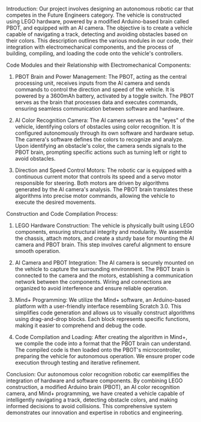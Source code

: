 Introduction:
Our project involves designing an autonomous robotic car that competes in the Future Engineers category. The vehicle is constructed using LEGO hardware, powered by a modified Arduino-based brain called PBOT, and equipped with an AI camera. The objective is to create a vehicle capable of navigating a track, detecting and avoiding obstacles based on their colors. This description outlines the various modules in our code, their integration with electromechanical components, and the process of building, compiling, and loading the code onto the vehicle's controllers.

Code Modules and their Relationship with Electromechanical Components:
1. PBOT Brain and Power Management:
   The PBOT, acting as the central processing unit, receives inputs from the AI camera and sends commands to control the direction and speed of the vehicle. It is powered by a 3600mAh battery, activated by a toggle switch. The PBOT serves as the brain that processes data and executes commands, ensuring seamless communication between software and hardware.

2. AI Color Recognition Camera:
   The AI camera serves as the "eyes" of the vehicle, identifying colors of obstacles using color recognition. It is configured autonomously through its own software and hardware setup. The camera's software defines the colors to recognize and analyze. Upon identifying an obstacle's color, the camera sends signals to the PBOT brain, prompting specific actions such as turning left or right to avoid obstacles.

3. Direction and Speed Control Motors:
   The robotic car is equipped with a continuous current motor that controls its speed and a servo motor responsible for steering. Both motors are driven by algorithms generated by the AI camera's analysis. The PBOT brain translates these algorithms into precise motor commands, allowing the vehicle to execute the desired movements.

Construction and Code Compilation Process:
1. LEGO Hardware Construction:
   The vehicle is physically built using LEGO components, ensuring structural integrity and modularity. We assemble the chassis, attach motors, and create a sturdy base for mounting the AI camera and PBOT brain. This step involves careful alignment to ensure smooth operation.

2. AI Camera and PBOT Integration:
   The AI camera is securely mounted on the vehicle to capture the surrounding environment. The PBOT brain is connected to the camera and the motors, establishing a communication network between the components. Wiring and connections are organized to avoid interference and ensure reliable operation.

3. Mind+ Programming:
   We utilize the Mind+ software, an Arduino-based platform with a user-friendly interface resembling Scratch 3.0. This simplifies code generation and allows us to visually construct algorithms using drag-and-drop blocks. Each block represents specific functions, making it easier to comprehend and debug the code.

4. Code Compilation and Loading:
   After creating the algorithm in Mind+, we compile the code into a format that the PBOT brain can understand. The compiled code is then loaded onto the PBOT's microcontroller, preparing the vehicle for autonomous operation. We ensure proper code execution through testing and iterative refinement.

Conclusion:
Our autonomous color recognition robotic car exemplifies the integration of hardware and software components. By combining LEGO construction, a modified Arduino brain (PBOT), an AI color recognition camera, and Mind+ programming, we have created a vehicle capable of intelligently navigating a track, detecting obstacle colors, and making informed decisions to avoid collisions. This comprehensive system demonstrates our innovation and expertise in robotics and engineering.
